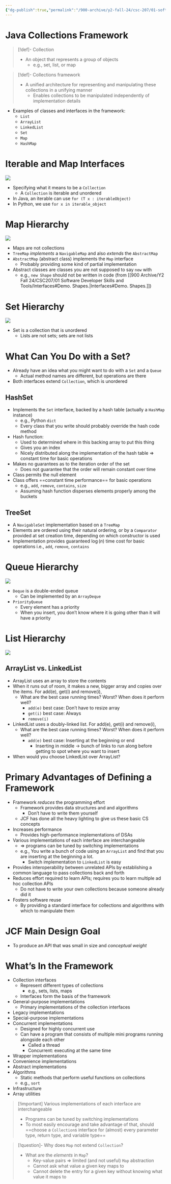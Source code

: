 ```yaml
---
{"dg-publish":true,"permalink":"/900-archive/y2-fall-24/csc-207/01-software-developer-skills-and-tools/java-collections-framework/","tags":["#lecture","#note","cs","java","university"],"created":"2024-09-20T13:19:24.000-04:00","updated":"2024-12-30T21:48:54.625-05:00"}
---
```



# Java Collections Framework

> [!def]- Collection
> - An object that represents a group of objects
>     - e.g., set, list, or map

> [!def]- Collections framework
> - A unified architecture for representing and manipulating these collections in a unifying manner
>     - Enables collections to be manipulated independently of implementation details

- Examples of classes and interfaces in the framework:
    - `List`
    - `ArrayList`
    - `LinkedList`
    - `Set`
    - `Map`
    - `HashMap`

# Iterable and Map Interfaces

![](https://i.imgur.com/kmrYOdp.png)

- Specifying what it means to be a `Collection`
    - A `Collection` is iterable and unordered
- In Java, an iterable can use `for (T x : iterableObject)`
- In Python, we use `for x in iterable_object`

# Map Hierarchy

![](https://i.imgur.com/0KDTDW9.png)

- Maps are not collections
- `TreeMap` *implements* a `NavigableMap` and also *extends* the `AbstractMap`
- `AbstractMap` (abstract class) implements the `Map` interface
    - Probably providing some kind of partial implementation
- Abstract classes are classes you are not supposed to say `new` with
    - e.g., `new Shape` should not be written in code (from [[900 Archive/Y2 Fall 24/CSC207/01 Software Developer Skills and Tools/Interfaces#Demo. Shapes.\|Interfaces#Demo. Shapes.]])

# Set Hierarchy

![](https://i.imgur.com/YbzHPwg.png)

- Set is a collection that is unordered
    - Lists are not sets; sets are not lists

# What Can You Do with a Set?

- Already have an idea what you might want to do with a `Set` and a `Queue`
    - Actual method names are different, but operations are there
- Both interfaces extend `Collection`, which is unordered

## HashSet

- Implements the `Set` interface, backed by a hash table (actually a `HashMap` instance)
    - e.g., Python `dict`
    - Every class that you write should probably override the hash code method
- Hash function:
    - Used to determined where in this backing array to put this thing
    - Gives you an index
    - Nicely distributed along the implementation of the hash table ⇒ constant time for basic operations
- Makes no guarantees as to the iteration order of the set
    - Does not guarantee that the order will remain constant over time
- Class permits the null element
- Class offers ==constant time performance== for basic operations
    - e.g., `add`, `remove`, `contains`, `size`
    - Assuming hash function disperses elements properly among the buckets

## TreeSet

- A `NavigableSet` implementation based on a `TreeMap`
- Elements are ordered using their natural ordering, or by a `Comparator` provided at set creation time, depending on which constructor is used
- Implementation provides guaranteed $\log(n)$ time cost for basic operations i.e., `add`, `remove`, `contains`

# Queue Hierarchy

![](https://i.imgur.com/taafSPx.png)

- `Deque` is a double-ended queue
    - Can be implemented by an `ArrayDeque`
- `PriorityQueue`
    - Every element has a priority
    - When you insert, you don’t know where it is going other than it will have a priority

# List Hierarchy

![](https://i.imgur.com/Q64dmX9.png)

## ArrayList vs. LinkedList

- ArrayList uses an array to store the contents
- When it runs out of room, it makes a new, bigger array and copies over the items. For add(e), get(i) and remove(i),
    - What are the best case running times? Worst? When does it perform well?
        - `add(e)` best case: Don’t have to resize array
        - `get(i)` best case: Always
        - `remove(i)`
- LinkedList uses a doubly-linked list. For add(e), get(i) and remove(i),
    - What are the best case running times? Worst? When does it perform well?
        - `add(e)` best case: Inserting at the beginning or end
            - Inserting in middle → bunch of links to run along before getting to spot where you want to insert
- When would you choose LinkedList over ArrayList?

# Primary Advantages of Defining a Framework

- Framework *reduces* the programming effort
    - Framework provides data structures and and algorithms
        - Don’t have to write them yourself
    - JCF has done all the heavy lighting to give us these basic CS concepts
- Increases performance
    - Provides high-performance implementations of DSAs
- Various implementations of each interface are interchangeable
    - ⇒ programs can be tuned by switching implementations
    - e.g., You write a bunch of code using an `ArrayList` and find that you are inserting at the beginning a lot.
        - Switch implementation to `LinkedList` is easy
- Provides interoperability between unrelated APIs by establishing a common language to pass collections back and forth
- Reduces effort required to learn APIs; requires you to learn multiple ad hoc collection APIs
    - Do not have to write your own collections because someone already did it
- Fosters software reuse
    - By providing a standard interface for collections and algorithms with which to manipulate them

# JCF Main Design Goal

- To produce an API that was small in size and *conceptual weight*

# What’s In the Framework

- Collection interfaces
    - Represent different types of collections
        - e.g., sets, lists, maps
    - Interfaces form the basis of the framework
- General-purpose implementations
    - Primary implementations of the collection interfaces
- Legacy implementations
- Special-purpose implementations
- Concurrent implementations
    - Designed for highly concurrent use
    - Can have a program that consists of multiple mini programs running alongside each other
        - Called a thread
        - Concurrent: executing at the same time
- Wrapper implementations
- Convenience implementations
- Abstract implementations
- Algorithms
    - Static methods that perform useful functions on collections
    - e.g., `sort`
- Infrastructure
- Array utilities

> [!important] Various implementations of each interface are interchangeable
> - Programs can be tuned by switching implementations
> - To most easily encourage and take advantage of that, should ==choose a `Collection`s interface for (almost) every parameter type, return type, and variable type==

> [!question]- Why does `Map` not extend `Collection`?
> - What are the *elements* in `Map`?
>     - Key-value pairs ⇒ limited (and not useful) `Map` abstraction
>     - Cannot ask what value a given key maps to
>     - Cannot delete the entry for a given key without knowing what value it maps to
